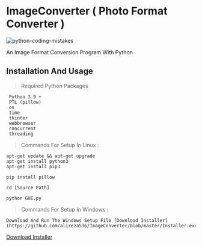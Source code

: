 # ImageConverter ( Photo Format Converter ) 
![python-coding-mistakes](https://user-images.githubusercontent.com/95130614/218476474-3314cc92-04f3-4e74-94c6-f4e1b51f0ab8.jpg)

An Image Format Conversion Program With Python 


## Installation And Usage


> Required Python Packages


	 Python 3.9 +
	 PTL (pillow)
	 os
	 time
	 tkinter
	 webbrowser
	 concurrent
	 threading


> Commands For Setup In Linux :

	apt-get update && apt-get upgrade
	apt-get install python3
	apt-get install pip3
	
	pip install pillow
	
	cd [Source Path]
	
	python GUI.py
	
> Commands For Setup In Windows :

	Download And Run The Windows Setup File [Download Installer](https://github.com/alireza536/ImageConverter/blob/master/Installer.exe)

[Download Installer](https://github.com/alireza536/ImageConverter/blob/master/Installer.exe)
